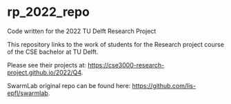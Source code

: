 # rp_2022_repo
Code written for the 2022 TU Delft Research Project

This repository links to the work of students for the Research project course of the CSE bachelor at TU Delft.

Please see their projects at: https://cse3000-research-project.github.io/2022/Q4.

SwarmLab original repo can be found here: https://github.com/lis-epfl/swarmlab.
